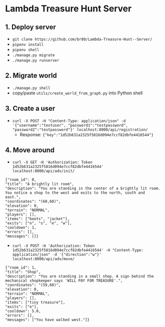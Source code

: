 # Lambda Treasure Hunt Server


## 1. Deploy server
* `git clone https://github.com/br80/Lambda-Treasure-Hunt--Server/`
* `pipenv install`
* `pipenv shell`
* `./manage.py migrate`
* `./manage.py runserver`

## 2. Migrate world
* `./manage.py shell`
* copy/paste `utils/create_world_from_graph.py` into Python shell

## 3. Create a user
* `curl -X POST -H "Content-Type: application/json" -d '{"username":"testuser", "password1":"testpassword", "password2":"testpassword"}' localhost:8000/api/registration/`
  * Response: `{"key":"1d52b631a2325f5816d094e7ccf82dbfe4416544"}`

## 4. Move around

* `curl -X GET -H 'Authorization: Token 1d52b631a2325f5816d094e7ccf82dbfe4416544' localhost:8000/api/adv/init/`
```
{"room_id": 0,
"title": "A brightly lit room",
"description": "You are standing in the center of a brightly lit room. You notice a shop to the west and exits to the north, south and east.",
"coordinates": "(60,60)",
"elevation": 0,
"terrain": "NORMAL",
"players": [],
"items": ["boots", "jacket"],
"exits": ["n", "s", "e", "w"],
"cooldown": 1,
"errors": [],
"messages": []}
```

* `curl -X POST -H 'Authorization: Token 1d52b631a2325f5816d094e7ccf82dbfe4416544' -H "Content-Type: application/json" -d '{"direction":"w"}' localhost:8000/api/adv/move/`
```
{"room_id": 1,
"title": "Shop",
"description": "You are standing in a small shop. A sign behind the mechanical shopkeeper says 'WILL PAY FOR TREASURE'.",
"coordinates": "(59,60)",
"elevation": 0,
"terrain": "NORMAL",
"players": [],
"items": ["tiny treasure"],
"exits": ["e"],
"cooldown": 5.0,
"errors": [],
"messages": ["You have walked west."]}
```


